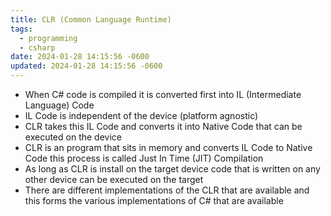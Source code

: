 ```yaml
---
title: CLR (Common Language Runtime)
tags:
  - programming
  - csharp
date: 2024-01-28 14:15:56 -0600
updated: 2024-01-28 14:15:56 -0600
---
```


* When C# code is compiled it is converted first into IL (Intermediate Language) Code
* IL Code is independent of the device (platform agnostic)
* CLR takes this IL Code and converts it into Native Code that can be executed on the device
* CLR is an program that sits in memory and converts IL Code to Native Code this process is called Just In Time (JIT) Compilation
* As long as CLR is install on the target device code that is written on any other device can be executed on the target
* There are different implementations of the CLR that are available and this forms the various implementations of C# that are available
